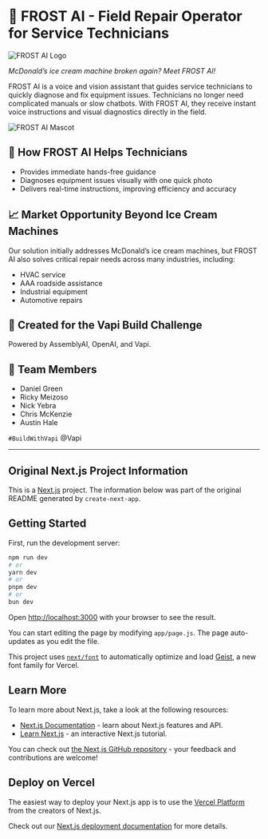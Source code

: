 # 🍦 FROST AI - Field Repair Operator for Service Technicians

![FROST AI Logo](assets/frost-ai-logo.png)

_McDonald’s ice cream machine broken again? Meet FROST AI!_

FROST AI is a voice and vision assistant that guides service technicians to quickly diagnose and fix equipment issues. Technicians no longer need complicated manuals or slow chatbots. With FROST AI, they receive instant voice instructions and visual diagnostics directly in the field.

![FROST AI Mascot](assets/frost-ai-mascot.png)

## 🔧 How FROST AI Helps Technicians

* Provides immediate hands-free guidance
* Diagnoses equipment issues visually with one quick photo
* Delivers real-time instructions, improving efficiency and accuracy

## 📈 Market Opportunity Beyond Ice Cream Machines

Our solution initially addresses McDonald’s ice cream machines, but FROST AI also solves critical repair needs across many industries, including:

* HVAC service
* AAA roadside assistance
* Industrial equipment
* Automotive repairs

## 🚀 Created for the Vapi Build Challenge

Powered by AssemblyAI, OpenAI, and Vapi.

## 👥 Team Members

* Daniel Green
* Ricky Meizoso
* Nick Yebra
* Chris McKenzie
* Austin Hale

`#BuildWithVapi` @Vapi

---

## Original Next.js Project Information

This is a [Next.js](https://nextjs.org) project. The information below was part of the original README generated by `create-next-app`.

## Getting Started

First, run the development server:

```bash
npm run dev
# or
yarn dev
# or
pnpm dev
# or
bun dev
```

Open [http://localhost:3000](http://localhost:3000) with your browser to see the result.

You can start editing the page by modifying `app/page.js`. The page auto-updates as you edit the file.

This project uses [`next/font`](https://nextjs.org/docs/app/building-your-application/optimizing/fonts) to automatically optimize and load [Geist](https://vercel.com/font), a new font family for Vercel.

## Learn More

To learn more about Next.js, take a look at the following resources:

* [Next.js Documentation](https://nextjs.org/docs) - learn about Next.js features and API.
* [Learn Next.js](https://nextjs.org/learn) - an interactive Next.js tutorial.

You can check out [the Next.js GitHub repository](https://github.com/vercel/next.js) - your feedback and contributions are welcome!

## Deploy on Vercel

The easiest way to deploy your Next.js app is to use the [Vercel Platform](https://vercel.com/new?utm_medium=default-template&filter=next.js&utm_source=create-next-app&utm_campaign=create-next-app-readme) from the creators of Next.js.

Check out our [Next.js deployment documentation](https://nextjs.org/docs/app/building-your-application/deploying) for more details.

